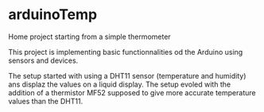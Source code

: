 # arduinoTemp
Home project starting from a simple thermometer

This project is implementing basic functionnalities od the Arduino using sensors and devices.

The setup started with using a DHT11 sensor (temperature and humidity) ans displaz the values on a liquid display.
The setup evoled with the addition of a thermistor MF52 supposed to give more accurate temperature values than the DHT11.
